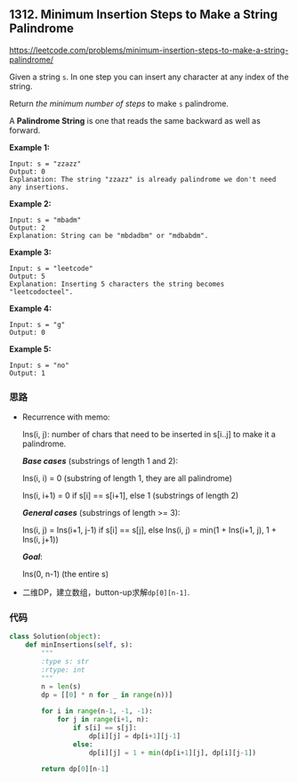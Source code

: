 ## 1312. Minimum Insertion Steps to Make a String Palindrome

https://leetcode.com/problems/minimum-insertion-steps-to-make-a-string-palindrome/

Given a string `s`. In one step you can insert any character at any index of the string.

Return *the minimum number of steps* to make `s` palindrome.

A **Palindrome String** is one that reads the same backward as well as forward.

**Example 1:**

```
Input: s = "zzazz"
Output: 0
Explanation: The string "zzazz" is already palindrome we don't need any insertions.
```

**Example 2:**

```
Input: s = "mbadm"
Output: 2
Explanation: String can be "mbdadbm" or "mdbabdm".
```

**Example 3:**

```
Input: s = "leetcode"
Output: 5
Explanation: Inserting 5 characters the string becomes "leetcodocteel".
```

**Example 4:**

```
Input: s = "g"
Output: 0
```

**Example 5:**

```
Input: s = "no"
Output: 1
```

### 思路

- Recurrence with memo: 

  Ins(i, j): number of chars that need to be inserted in s[i..j] to make it a palindrome.

  ***Base cases*** (substrings of length 1 and 2):

  Ins(i, i) = 0 (substring of length 1, they are all palindrome)

  Ins(i, i+1) = 0 if s[i] == s[i+1], else 1 (substrings of length 2)

  ***General cases*** (substrings of length >= 3):

  Ins(i, j) = Ins(i+1, j-1) if s[i] == s[j], else Ins(i, j) = min(1 + Ins(i+1, j), 1 + Ins(i, j+1))

  ***Goal***:

  Ins(0, n-1) (the entire s)

- 二维DP，建立数组，button-up求解`dp[0][n-1]`.

### 代码

```python
class Solution(object):
    def minInsertions(self, s):
        """
        :type s: str
        :rtype: int
        """
        n = len(s)
        dp = [[0] * n for _ in range(n))]
        
        for i in range(n-1, -1, -1):
            for j in range(i+1, n):
                if s[i] == s[j]:
                    dp[i][j] = dp[i+1][j-1]
                else:
                    dp[i][j] = 1 + min(dp[i+1][j], dp[i][j-1])
                    
        return dp[0][n-1]
```



